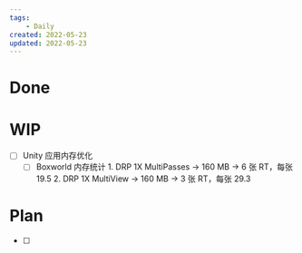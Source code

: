 ```yaml
---
tags:
    - Daily
created: 2022-05-23
updated: 2022-05-23
---
```


# Done

# WIP

- [ ] Unity 应用内存优化
    - [ ] Boxworld 内存统计
          1. DRP 1X MultiPasses -> 160 MB -> 6 张 RT，每张 19.5
          2. DRP 1X MultiView -> 160 MB -> 3 张 RT，每张 29.3

# Plan

- [ ] 